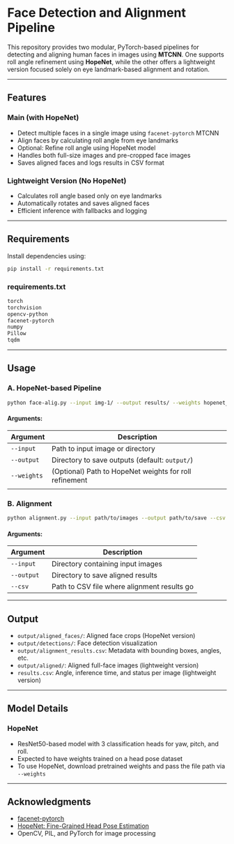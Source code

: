 # Face Detection and Alignment Pipeline

This repository provides two modular, PyTorch-based pipelines for detecting and aligning human faces in images using **MTCNN**. One supports roll angle refinement using **HopeNet**, while the other offers a lightweight version focused solely on eye landmark-based alignment and rotation.

---

## Features

### Main (with HopeNet)

- Detect multiple faces in a single image using `facenet-pytorch` MTCNN
- Align faces by calculating roll angle from eye landmarks
- Optional: Refine roll angle using HopeNet model
- Handles both full-size images and pre-cropped face images
- Saves aligned faces and logs results in CSV format

### Lightweight Version (No HopeNet)

- Calculates roll angle based only on eye landmarks
- Automatically rotates and saves aligned faces
- Efficient inference with fallbacks and logging

---

## Requirements

Install dependencies using:

```bash
pip install -r requirements.txt
```

### requirements.txt

```txt
torch
torchvision
opencv-python
facenet-pytorch
numpy
Pillow
tqdm
```

---

## Usage

### A. HopeNet-based Pipeline

```bash
python face-alig.py --input img-1/ --output results/ --weights hopenet_weights_fixed.pth
```

#### Arguments:

| Argument    | Description                                            |
| ----------- | ------------------------------------------------------ |
| `--input`   | Path to input image or directory                       |
| `--output`  | Directory to save outputs (default: `output/`)         |
| `--weights` | (Optional) Path to HopeNet weights for roll refinement |
|             |                                                        |

### B. Alignment

```bash
python alignment.py --input path/to/images --output path/to/save --csv results.csv
```

#### Arguments:

| Argument   | Description                                 |
| ---------- | ------------------------------------------- |
| `--input`  | Directory containing input images           |
| `--output` | Directory to save aligned results           |
| `--csv`    | Path to CSV file where alignment results go |

---

## Output

- `output/aligned_faces/`: Aligned face crops (HopeNet version)
- `output/detections/`: Face detection visualization
- `output/alignment_results.csv`: Metadata with bounding boxes, angles, etc.
- `output/aligned/`: Aligned full-face images (lightweight version)
- `results.csv`: Angle, inference time, and status per image (lightweight version)

---

## Model Details

### HopeNet

- ResNet50-based model with 3 classification heads for yaw, pitch, and roll.
- Expected to have weights trained on a head pose dataset
- To use HopeNet, download pretrained weights and pass the file path via `--weights`

---

## Acknowledgments

- [facenet-pytorch](https://github.com/timesler/facenet-pytorch)
- [HopeNet: Fine-Grained Head Pose Estimation](https://arxiv.org/abs/1809.04159)
- OpenCV, PIL, and PyTorch for image processing

